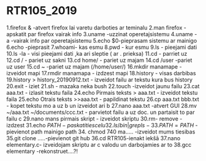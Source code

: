 # RTR105_2019
1.firefox & -atvert firefox lai varetu darboties ar teminalu
2.man firefox - apskatit par firefox vairak info
3.uname -uzzinat operetajsistemu
4.uname - a -vairak info par operetajsistemu
5.echo $0-pieprasam sistemu ar mainigo 
6.echo -pieprasit
7.whoami- kas esmu
8.pwd - kur esmu
9.ls - pieejami dati 
10.ls -la  - visi pieejami dati ,ka ari sleptie ( ar . prieksa)
11.cd - parriet uz
12.cd / - pariet uz sakni
13.cd home/ - pariet uz majam
14.cd /user -pariet uz user
15.cd ~ -pariet uz majam (/home/user/)
16.mkdir manamape - izveidot mapi
17.rmdir manamapa - izdzest mapi
18.history - visas darbibas 
19.history > history_20190912.txt - izveidot failu ar tekstu kura bus history
20.exit - iziet 
21.sh - mazaka neka bush
22.touch -izveidot jaunu failu
23.cat aaa.txt - izlasit tekstu faila
24.echo Pirmais teksts > aaa.txt - izveidot tekstu faila
25.echo Otrais teksts >>aaa.txt - papildinat tekstu
26.cp aaa.txt bbb.txt - kopet tekstu mo a uz b un izveidot ari b
27.nano aaa.txt -atvert GUI
28.mv ~/aaa.txt ~/documents/ccc.txt - parvietot failu a uz doc. un partaisit to par failu c
29.nano mans pirmais skript - izveidot skriptu
30.rm- remove - izdzest
31.echo $PATH - paskatities celu
32. ls/bin | grep ls - 
33. PATH=PATH$ - pievienot path mainigo path
34. chmod 740 ma..... -izveidot mums tiesibas
35.git clone .....-pievienot git hub
36.cd RTR105-ienakt iekšā
37.nano elementary.c- izveidojam skriptu ar c valodu un darbojamies ar to
38.gcc elementary -rekonstruet....?! 
